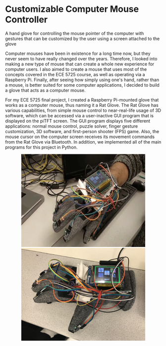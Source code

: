 # Customizable Computer Mouse Controller
A hand glove for controlling the mouse pointer of the computer with gestures that can be customized by the user using a screen attached to the glove

Computer mouses have been in existence for a long time now, but they never seem to have really changed over the years. Therefore, I looked into making a new type of mouse that can create a whole new experience for computer users. I also aimed to create a mouse that uses most of the concepts covered in the ECE 5725 course, as well as operating via a Raspberry Pi. Finally, after seeing how simply using one's hand, rather than a mouse, is better suited for some computer applications, I decided to build a glove that acts as a computer mouse.


For my ECE 5725 final project, I created a Raspberry Pi-mounted glove that works as a computer mouse, thus naming it a Rat Glove. The Rat Glove has various capabilities, from simple mouse control to near-real-life usage of 3D software, which can be accessed via a user-inactive GUI program that is displayed on the piTFT screen. The GUI program displays five different applications: normal mouse control, puzzle solver, finger gesture customization, 3D software, and first-person shooter (FPS) game. Also, the mouse cursor on the computer screen receives its movement commands from the Rat Glove via Bluetooth. In addition, we implemented all of the main programs for this project in Python.

<p align="center">
  <img src="https://github.com/vishishttiwari/Customizable-Computer-Mouse-Controller/blob/master/Rat_Glove_1.PNG" height ="300" width="400"><img src="https://github.com/vishishttiwari/Customizable-Computer-Mouse-Controller/blob/master/Rat_Glove_2.jpg" height ="300" width="400">
</p>
